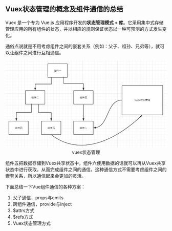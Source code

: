 ## Vuex状态管理的概念及组件通信的总结

Vuex 是一个专为 Vue.js 应用程序开发的**状态管理模式 + 库**。它采用集中式存储管理应用的所有组件的状态，并以相应的规则保证状态以一种可预测的方式发生变化。

通俗点说就是不用考虑组件之间的嵌套关系（例如：父子、祖孙、兄弟等），就可以让组件之间进行互相通信。

<div align=center>
    <img src="./img/06-01-vuex状态管理.png" />
    <div>vuex状态管理</div>
</div>


组件五把数据存储到Vuex共享状态中，组件六使用数据的话就可以再从Vuex共享状态中进行获取，从而完成组件之间的通信。这种通信方式不需要考虑组件之间的嵌套关系，所以通信起来会更加的灵活。

下面总结一下Vue组件通信的各种方案：

1. 父子通信，props与emits
2. 跨组件通信，provide与inject
3. $attrs方式
4. $refs方式
5. Vuex状态管理方式